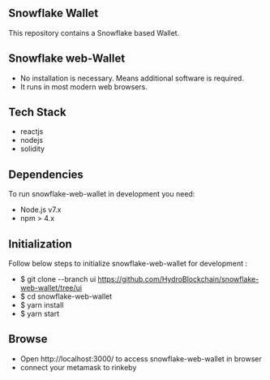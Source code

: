 ## Snowflake Wallet

This repository contains a Snowflake based Wallet. 

## Snowflake web-Wallet
- No installation is necessary. Means additional software is required.
- It runs in most modern web browsers.

## Tech Stack
- reactjs
- nodejs
- solidity

## Dependencies
To run snowflake-web-wallet in development you need:

- Node.js v7.x
- npm > 4.x 

## Initialization
Follow below steps to initialize snowflake-web-wallet for development :

- $ git clone --branch ui https://github.com/HydroBlockchain/snowflake-web-wallet/tree/ui
- $ cd snowflake-web-wallet
- $ yarn install
- $ yarn start

## Browse
- Open http://localhost:3000/ to access snowflake-web-wallet in browser
- connect your metamask to rinkeby 